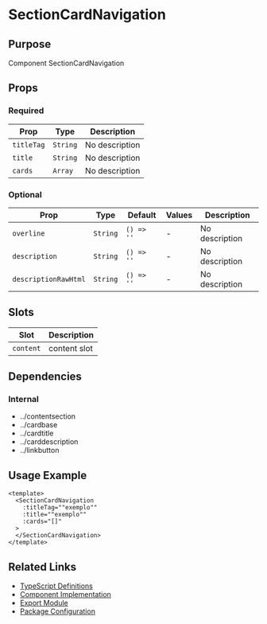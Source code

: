# SectionCardNavigation

## Purpose

Component SectionCardNavigation

## Props

### Required
| Prop | Type | Description |
|------|------|-------------|
| `titleTag` | `String` | No description |
| `title` | `String` | No description |
| `cards` | `Array` | No description |

### Optional
| Prop | Type | Default | Values | Description |
|------|------|---------|--------|-------------|
| `overline` | `String` | `() => ''` | - | No description |
| `description` | `String` | `() => ''` | - | No description |
| `descriptionRawHtml` | `String` | `() => ''` | - | No description |

## Slots

| Slot | Description |
|------|-------------|
| `content` | content slot |

## Dependencies

### Internal
- ../contentsection
- ../cardbase
- ../cardtitle
- ../carddescription
- ../linkbutton

## Usage Example

```vue
<template>
  <SectionCardNavigation
    :titleTag=""exemplo""
    :title=""exemplo""
    :cards="[]"
  >
  </SectionCardNavigation>
</template>
```

## Related Links

- [TypeScript Definitions](./SectionCardNavigation.d.ts)
- [Component Implementation](./SectionCardNavigation.vue)
- [Export Module](./sectioncardnavigation.js)
- [Package Configuration](./package.json)
